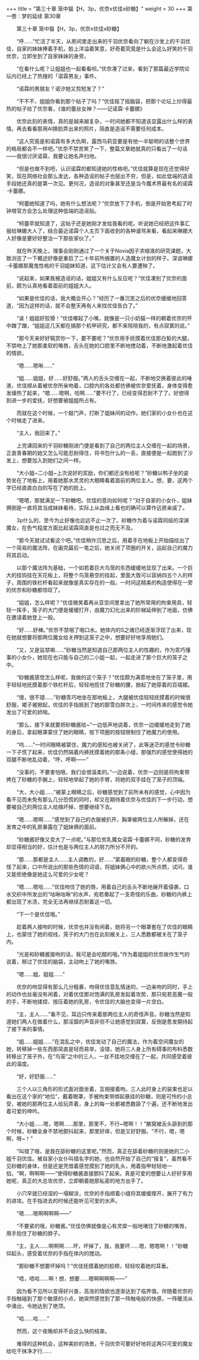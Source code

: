 +++
title = "第三十章 笼中猫【H，3p，优奈x优佳x砂糖】"
weight = 30
+++
第一卷：梦的延续 第30章

　　第三十章 笼中猫【H，3p，优奈x优佳x砂糖】

　　“呼……”忙活了半天，从房间里走出来的千羽优奈看向了躺在沙发上的千羽优佳，自家的妹妹捧着手机，脸上洋溢着笑意，好奇着究竟是什么会这么好笑的千羽优奈，立即坐到了自家妹妹的身旁。

　　“在看什么呢？让姐姐也一起看看呗。”优奈凑了过来，看到了那篇最近学院论坛内已经上了热搜的「诺霖男友」事件。

　　“诺霖的男朋友？诺汐她又剪短发了？”

　　“不不不，姐姐你看到那个帖子了吗？”优佳摇了摇脑袋，把那个论坛上炒得最热的帖子给了优奈看，《谁的蕾丝女神？——记诺霖·卡蕾娜》

　　优奈此刻的表情，真的是越来越复杂，一时间她都不知道该显露出什么样的表情。再去看看那用AI换脸弄出来的照片，简直是造谣不需要任何成本。

　　“这人究竟是和诺霖有多大仇啊，露西乌莉亚要是有他一半聪明的话整个世界的格局都会不一样吧。”优奈不禁苦笑了一下，整篇文章她就真的只看出了一句话——我很讨厌诺霖，我要让她名声扫地。

　　“但是也做不到吧，认识诺霖的都知道她的性格吧。”优佳就算是现在还觉得好笑，现在网络社会那么发达，各种造谣的帖子也层出不穷，但是，如此低端的造谣手段她还真的是第一次见。更何况，造谣的对象甚至还是当今魔术界最有名的诺霖·卡蕾娜。

　　“柯蕾她知道了吗，她有什么想法呢？”优奈放下了手机，倒是开始思考起了时钟塔官方会怎么处理这种低端的造谣贴。

　　“柯蕾早就知道了，这帖子还是她刚才发给我看的呢。听说她已经把这件事汇报给琳娜大人了，结合最近诺霖个人主页下面收到的各种谩骂来看，看起来琳娜大人好像是要好好整治一下那些家伙了。”

　　就在昨天晚上，理事会刚刚通过了一个关于Novia因子浓缩液的研究课题，大致浏览了一下概述好像是重启了二十年前所搁置的人造魔女计划的样子。深谙琳娜·卡蕾娜那魔鬼性格的千羽姐妹知道，这下估计又会有人要遭殃了。

　　“说起来，如果我被造谣的话，姐姐又有什么反应呢？”优佳凑到了优奈的面前，颇为认真地看着面前的姐姐大人。

　　“如果是优佳的话，我大概会开心？”经历了一番沉思之后的优奈缓缓地回答道，“因为这样的话，就不会整天再有人来找优佳告白了。”

　　“诶！姐姐好狡猾！”优佳嘟起了小嘴，就像是一只小奶猫一样的朝着优奈的怀中蹭了蹭，“姐姐这几天都在搞那个机甲研究，都不来陪陪我的，有点寂寞的说。”

　　“那今天来好好犒赏你一下，要不要呢？”优奈用手抚摸着优佳那白皙的大腿，不禁吻上了她那柔软的嘴唇，舌头在她的口腔里不断地搅动着，不断地激起着优佳的情欲。

　　“嗯……嗯啾……”

　　“姐……姐姐，好……好舒服。”两人的舌头交缠在一起，不断地交换着彼此的唾液，优佳顺从着被优奈所亲吻着，口腔内的各处都仿佛被优奈爱抚着，身体变得愈发燥热了起来，“嗯……嗯啊，哈啊……”要不行了，已经变得忍耐不了了。好想得到进一步的爱抚，好想要被姐姐所占有。

　　而就在这个时候，一个敲门声，打断了姐妹间的动作。她们家的小女仆也在这个时候走了进来。

　　“主人，我回来了。”

　　上完课回来的千羽砂糖刚进门便是看到了自己的两位主人交缠在一起的场景，正直青春期的她又怎么可能忍耐得住，将书包什么的一丢，直接便是一起跑到了沙发上，想要加入到她们之间一样。

　　“大小姐~二小姐~上次说好的奖励，你们都还没有给呢？”砂糖以鸭子坐的姿势坐在了地板上，用着她那水灵灵的大眼睛看着面前的两位主人。想，要，这两个字已经直直白白的写在了她的脸上。

　　“嗯嗯，那就满足一下砂糖吧。优佳的意向如何呢？”对于自家的小女仆，姐妹俩倒是一直将其当成妹妹看待，实际上从血缘上看也的确可以算作远房亲戚了。

　　3p什么的，至今为止好像也远远不止一次了。砂糖作为着与诺霖同级的深渊魔女，在色气程度方面比起诺霖简直是也过之而无不及。

　　“那今天就试试看这个吧。”优佳稍作沉思之后，用着手在地板上开始描绘出了一个简易的魔法阵，在画完最后一笔之后，她关闭了项圈的开关，运起自己的魔力将其启动。

　　以那个魔法阵为基础，一个如若着巨大鸟笼的东西缓缓地显现了出来。一个巨大的挂钩挂在天花板上，将整个鸟笼悬空的挂起，里面大致可以容纳四五个人的样子，周围的铁栏杆看起来就像是真实存在的一般。一时间这精美的构造使得在一旁的优奈和砂糖都惊叹了。

　　“姐姐，怎么样呢？”优佳微笑着再从亚空间里拿出了她所常用的拘束用具，轻轻一挥手，笼子的大门便是缓缓打开，由魔力幻化出来的阶梯延伸到了地面，仿佛在邀请着她登上一般。

　　“好……好棒。”优奈不禁咽了咽口水。她体内的S之魂已经逐渐浮现了出来，现在她就想要将那两位魔女给关押到这笼子之中，想要好好地享用她们。

　　“又，又是监禁嘛……”砂糖当然是知道自己那两位主人的性趣的，作为乖巧懂事的小女仆，她现在也只能与自己的二小姐一起，一起走进了那个巨大的笼子之中。

　　“砂糖酱感觉怎么样呢，我做的这个笼子？”优佳颇为满意地坐在了笼子里，用手轻轻地抚摸着那个铁栏杆后，轻轻地揽住了砂糖的腰，掀起了她穿着的百褶裙。

　　“很，很不错……”砂糖乖巧地坐在那地板上，大腿被优佳轻轻抚摸着的时候很舒服，裙子被掀起，优佳的手指抵到了她的那雪白胖次上，一时间传来的感觉令她发出了可爱的娇喘。

　　“那么，接下来就要把砂糖酱给~”一边低声地说着，优奈一边缓缓地走到了她的身后，拿起眼罩蒙住了她的眼睛，按下项圈的按钮限制住了她魔力的使用。

　　“呜……”一时间眼睛被蒙住，魔力的感知也被关闭了，此等迷茫的感觉令砂糖一下子慌了起来，优佳仍然隔着内裤抚摸着她的那条小缝，那强烈的感觉使得她的双腿不断地乱动着，“呼，呼啊——”

　　“没事的，不要害怕哦，我们会很温柔的。”一边说着，优奈一边则是将拘束带拷在了砂糖的手腕上，轻轻地举起了她的手臂，将她的双手挂在了笼子的顶端。

　　“大，大小姐……”被蒙上眼睛之后，砂糖感觉到了前所未有的感觉，心中因为看不见而未免有那么几分恐慌的同时，却又在期待着优奈与优佳的下一步行动，想要被自己的两位主人给搞坏掉，想要继续下去。

　　“嗯……嗯啊……”感觉到了自己的衣服被扒开，胸罩被两位主人所解掉，还在发育之中的乳房暴露在了姐妹俩的面前。

　　“砂糖酱好像又变大了一点呢。”与那位贫乳魔女诺霖·卡蕾娜不同，砂糖的发育却显得相当的好，估计也是与两位主人的努力所分不开的。

　　“那……那都是主人……主人调教的，好……”蒙着眼的砂糖，整个人都变得奇怪了起来，口中所说出的那些色情的词语，将姐妹俩心中的欲火所点燃，试问，谁又能拒绝像是她这么可爱的少女呢？

　　“嗯……嗯哈……”优佳吻住了她的唇，用着自己的舌头不断地展开着侵袭，口水交织中所发出的“咕啾咕啾”的水声，宛若奏起了一支奇怪的乐曲，砂糖的内裤上都出现了水渍，完全无法再继续忍耐着这一切。

　　“下一个是优佳哦。”

　　趁着两人接吻的时候，优奈也并没有闲着，她将另一个眼罩套在了优佳的眼睛上，也蒙住了她的视线，笼子的大门也在此刻被关上，三人悉数都被关在了笼子内。

　　“光是和砂糖酱接吻的话，我可是会吃醋的哦。”作为着姐姐的优奈故作生气的说着，掰过了优佳的脑袋，主动吻上了她的嘴唇。

　　“嗯……姐，姐姐……”

　　优奈的吻显得有那么几分粗暴，吻得优佳意乱情迷的，一边亲吻的同时，手上的动作也丝毫没有闲着，对着优佳那对饱满的乳房发起着攻势，那只宛若恶魔一般的手，不断地揉捏、按压着她的乳房，令优佳的大脑也变得一片空白。

　　“主，主人……”看不见，耳边只传来着那两位主人的奇怪声音。砂糖当然是知道她们两人在做着什么，那淫靡的声音非但不让她感觉到寂寞，反倒是愈发期待起了接下来的事情。

　　“姐……姐姐……”在混乱之中，优佳发动了自己的魔法，作为着空间魔女的她，转移掉一些东西那简直是轻而易举，没错，她将三人身上所有碍事的布料悉数转移出了笼子外，在“鸟笼”之中的三人，一丝不挂地交缠在了一起，共同感受着彼此的温度。

　　“好，好舒服……”

　　三个人以三角形的形式面对面坐着，互相接着吻。三人此时身上的装束也足以看出在这个家的“地位”，戴着眼罩，手被拘束带绑起悬挂的砂糖，则是可怜的小总受，被她的那两位主人给玩弄着，身上的每一处都被悉数舔了个遍，还不断地发出着可爱的呻吟。

　　“大小姐……嗯，嗯啊……那里，那里不，不行~嗯啊！！”腋窝被舌头舔到的那个时候，砂糖全身不禁地颤抖起来，那里好痒，但是又好舒服。“不行，嗯，嗯啊，呀~！”

　　“叫错了哦，是我在舔砂糖的这里呢。”然而，真正在舔着砂糖的则是她的二小姐千羽优佳。被自家小女仆叫错名字的她，也自然开始了自己的“报复”，虽然看不见砂糖的身体，但是还是凭借着感觉摸到了她的乳头，用着指甲轻轻地一掐，“啊，啊啊啊——”使得砂糖酱直接颤抖了起来。真是可爱的想要让人好好享用她呢，真正的大总攻优奈，立即朝着她那私密的地方出手了。

　　小穴早就已经湿的一塌糊涂，优奈的手指顺着小缝将其缓缓撑开，展开了有力的进攻。在手指进去的时候还能听见可爱的水声。

　　“嗯……嗯啊啊啊啊——”

　　“不要紧的哦，砂糖酱。”优佳仿佛就像是心有灵犀一般地堵住了砂糖的嘴唇，用手抱住了砂糖的脖子。

　　“主，主人……啊啊啊……坏，坏掉了，我，我要坏……嗯，嗯嗯啊！！”砂糖仰起头，感受着优奈的手指在体内的搅动。

　　“那砂糖不想要坏掉吗？”优佳抚摸着她的脸颊，轻轻咬着她的耳垂。

　　“唔，唔哈……啊！想，想要……嗯啊啊啊啊——”

　　因为看不见所以变得好兴奋，高涨的情欲也逐渐达到了临界值。伴随着优奈的手指触碰到了那个敏感的小点，她突然感觉到了那一阵触电般的快感，一阵暖流从中涌出，令她达到了绝顶。

　　“哈……哈……”

　　然而，这个夜晚却并不会这么快的结束。

　　难得的这种机会，这种美妙的场景。千羽优奈可要好好地将这两只可爱的魔女给吃干抹净才行……

　　


